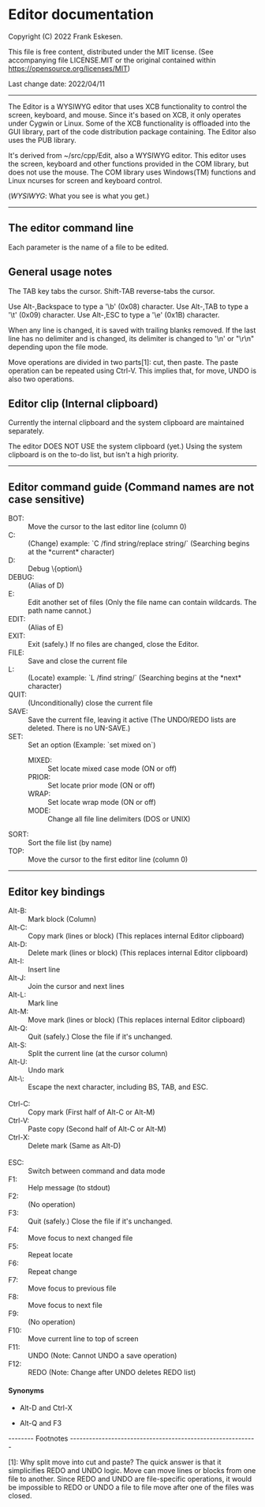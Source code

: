 # Editor documentation

Copyright (C) 2022 Frank Eskesen.

This file is free content, distributed under the MIT license.
(See accompanying file LICENSE.MIT or the original contained
within https://opensource.org/licenses/MIT)

Last change date: 2022/04/11

------------------------------------------------------------------------------

The Editor is a WYSIWYG editor that uses XCB functionality to control the
screen, keyboard, and mouse.
Since it's based on XCB, it only operates under Cygwin or Linux.
Some of the XCB functionality is offloaded into the GUI library, part of the
code distribution package containing.
The Editor also uses the PUB library.

It's derived from ~/src/cpp/Edit, also a WYSIWYG editor.
This editor uses the screen, keyboard and other functions provided in the
COM library, but does not use the mouse.
The COM library uses Windows(TM) functions and Linux ncurses for screen and
keyboard control.

(*WYSIWYG*: What you see is what you get.)

------------------------------------------------------------------------------

## The editor command line
Each parameter is the name of a file to be edited.

## General usage notes
The TAB key tabs the cursor. Shift-TAB reverse-tabs the cursor.

Use Alt-\,Backspace to type a '\b' (0x08) character.
Use Alt-\,TAB to type a '\t' (0x09) character.
Use Alt-\,ESC to type a '\e' (0x1B) character.

When any line is changed, it is saved with trailing blanks removed.
If the last line has no delimiter and is changed, its delimiter is changed to
'\n' or "\r\n" depending upon the file mode.

Move operations are divided in two parts[1]: cut, then paste.
The paste operation can be repeated using Ctrl-V.
This implies that, for move, UNDO is also two operations.

## Editor clip (Internal clipboard)
Currently the internal clipboard and the system clipboard are maintained
separately.

The editor DOES NOT USE the system clipboard (yet.)
Using the system clipboard is on the to-do list, but isn't a high priority.

------------------------------------------------------------------------------

## Editor command guide (Command names are not case sensitive)
<dl>
<dt>BOT:   </dt><dd>Move the cursor to the last editor line (column 0)</dd>
<dt>C:     </dt><dd>(Change) example: `C /find string/replace string/`
(Searching begins at the *current* character)</dd>
<dt>D:     </dt><dd>Debug \{option\}</dd>
<dt>DEBUG: </dt><dd>(Alias of D)</dd>
<dt>E:     </dt><dd>Edit another set of files
(Only the file name can contain wildcards. The path name cannot.)</dd>
<dt>EDIT:  </dt><dd>(Alias of E)</dd>
<dt>EXIT:  </dt><dd>Exit (safely.)
If no files are changed, close the Editor.</dd>
<dt>FILE:  </dt><dd>Save and close the current file</dd>
<dt>L:     </dt><dd>(Locate) example: `L /find string/`
(Searching begins at the *next* character)</dd>
<dt>QUIT:  </dt><dd>(Unconditionally) close the current file</dd>
<dt>SAVE:  </dt><dd>Save the current file, leaving it active
(The UNDO/REDO lists are deleted. There is no UN-SAVE.)</dd>
<dt>SET:   </dt>
<dd>Set an option (Example: `set mixed on`)

<dl>
<dt>MIXED: </dt><dd>Set locate mixed case mode (ON or off)</dd>
<dt>PRIOR: </dt><dd>Set locate prior mode (ON or off)</dd>
<dt>WRAP:  </dt><dd>Set locate wrap mode (ON or off)</dd>
<dt>MODE:  </dt><dd>Change all file line delimiters (DOS or UNIX)</dd>
</dl>
</dd>
<dt>SORT:  </dt><dd>Sort the file list (by name)</dd>
<dt>TOP:   </dt><dd>Move the cursor to the first editor line (column 0)</dd>
</dl>

------------------------------------------------------------------------------

## Editor key bindings
<dl>
<dt>Alt-B: </dt><dd>Mark block  (Column)</dd>
<dt>Alt-C: </dt><dd>Copy mark   (lines or block)
(This replaces internal Editor clipboard)</dd>
<dt>Alt-D: </dt><dd>Delete mark (lines or block)
(This replaces internal Editor clipboard)</dd>
<dt>Alt-I: </dt><dd>Insert line</dd>
<dt>Alt-J: </dt><dd>Join the cursor and next lines</dd>
<dt>Alt-L: </dt><dd>Mark line</dd>
<dt>Alt-M: </dt><dd>Move mark   (lines or block)
(This replaces internal Editor clipboard)</dd>
<dt>Alt-Q: </dt><dd>Quit (safely.) Close the file if it's unchanged.</dd>
<dt>Alt-S: </dt><dd>Split the current line (at the cursor column)</dd>
<dt>Alt-U: </dt><dd>Undo mark</dd>
<dt>Alt-\: </dt><dd>Escape the next character, including BS, TAB, and ESC.</dd>
<br>
<dt>Ctrl-C: </dt><dd>Copy mark   (First half of Alt-C or Alt-M)</dd>
<dt>Ctrl-V: </dt><dd>Paste copy  (Second half of Alt-C or Alt-M)</dd>
<dt>Ctrl-X: </dt><dd>Delete mark (Same as Alt-D)</dd>
<br>
<dt>ESC:   </dt><dd>Switch between command and data mode</dd>
<dt>F1:    </dt><dd>Help message (to stdout)</dd>
<dt>F2:    </dt><dd>(No operation)</dd>
<dt>F3:    </dt><dd>Quit (safely.) Close the file if it's unchanged.</dd>
<dt>F4:    </dt><dd>Move focus to next changed file</dd>
<dt>F5:    </dt><dd>Repeat locate</dd>
<dt>F6:    </dt><dd>Repeat change</dd>
<dt>F7:    </dt><dd>Move focus to previous file</dd>
<dt>F8:    </dt><dd>Move focus to next file</dd>
<dt>F9:    </dt><dd>(No operation)</dd>
<dt>F10:   </dt><dd>Move current line to top of screen</dd>
<dt>F11:   </dt><dd>UNDO (Note: Cannot UNDO a save operation)</dd>
<dt>F12:   </dt><dd>REDO (Note: Change after UNDO deletes REDO list)</dd>
</dl>

#### Synonyms

* Alt-D and Ctrl-X

* Alt-Q and F3

-------- Footnotes -----------------------------------------------------------

[1]: Why split move into cut and paste?
The quick answer is that it simplicifies REDO and UNDO logic.
Move can move lines or blocks from one file to another.
Since REDO and UNDO are file-specific operations, it would be impossible to
REDO or UNDO a file to file move after one of the files was closed.
